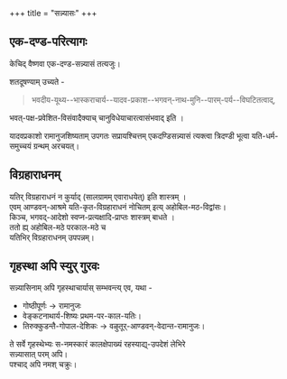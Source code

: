+++
title = "सन्न्यासः"
+++

## एक-दण्ड-परित्यागः
केचिद् वैष्णवा एक-दण्ड-सन्न्यासं तत्यजुः। 

शतदूषण्याम् उच्यते - 

> भवदीय-यूथ्य--भास्कराचार्य--यादव-प्रकाश--भगवन्-नाथ-मुनि--पारम्-पर्य--विघटितत्वाद्,

भवत्-पक्ष-प्रवेशित-विसंवादैक्याच् चानुविधेयाचारत्वासंभवाद् इति ।

यादवप्रकाशो रामानुजशिष्यताम् उपगतः सप्रायश्चित्तम् एकदण्डिसन्न्यासं त्यक्त्वा त्रिदण्डी भूत्वा यति-धर्म-समुच्चयं ग्रन्थम् अरचयत्। 

## विग्रहाराधनम्

यतिर् विग्रहाराधनं न कुर्याद् (सालग्रामम् एवाराधयेत्) इति शास्त्रम् ।  
एवम् आण्डवन्-आश्रमे यति-कृत-विग्रहाराधनं नोचितम् इत्य् अहोबिल-मठ-विद्वांसः।  
किञ्च, भगवद्-आदेशो स्वप्न-प्रत्यक्षादि-प्राप्तः शास्त्रम् बाधते ।  
ततो ह्य् अहोबिल-मठे परकाल-मठे च  
यतिभिर् विग्रहाराधनम् उपपन्नम्।



## गृहस्था अपि स्युर् गुरवः
सन्न्यासिनाम् अपि गृहस्थाचार्यास् सम्भवन्त्य् एव, यथा  -  

- गोष्ठीपूर्णः → रामानुजः
- वेङ्कटनाथार्य-शिष्यः प्रथम-पर-काल-यतिः। 
- तिरुक्कुडन्तै-गोपाल-देशिकः → वऴुतूर्-आण्डवन्-वेदान्त-रामानुजः।

ते सर्वे गृहस्थेभ्यः स-नमस्कारं कालक्षेपाख्यं रहस्याद्य्-उपदेशं लेभिरे  
सन्न्यासात् परम् अपि।  
पश्चाद् अपि नमश् चक्रुः। 

